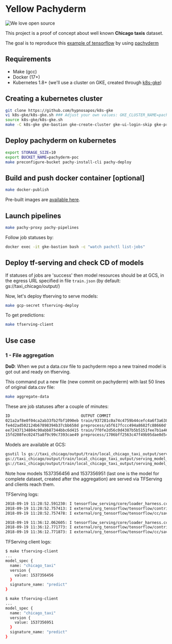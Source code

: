 # Yellow Pachyderm

![We love open source](https://badges.frapsoft.com/os/v1/open-source.svg?v=103 "We love open source")

This project is a proof of concept about well known **Chicago taxis** dataset.

The goal is to reproduce this [example of tensorflow](https://github.com/tensorflow/model-analysis/tree/master/examples/chicago_taxi) by using [pachyderm](https://github.com/pachyderm/pachyderm)

## Requirements

- Make (gcc)
- Docker (17+)
- Kubernetes 1.8+ (we'll use a cluster on GKE, created through [k8s-gke](https://github.com/hypnosapos/k8s-gke))

## Creating a kubernetes cluster

```bash
git clone https://github.com/hypnosapos/k8s-gke
vi k8s-gke/k8s-gke.sh ### Adjust your own values: GKE_CLUSTER_NAME=pachy
source k8s-gke/k8s-gke.sh 
make -C k8s-gke gke-bastion gke-create-cluster gke-ui-login-skip gke-proxy gke-ui
```

## Deploy pachyderm on kubernetes

```bash
export STORAGE_SIZE=10
export BUCKET_NAME=pachyderm-poc
make preconfigure-bucket pachy-install-cli pachy-deploy
```

## Build and push docker container \[optional\]

```bash
make docker-publish
```

Pre-built images are [available here](https://hub.docker.com/r/hypnosapos/taxi_chicago/tags/).

## Launch pipelines

```bash
make pachy-proxy pachy-pipelines
```

Follow job statuses by:
```bash
docker exec -it gke-bastion bash -c "watch pachctl list-jobs"
```

## Deploy tf-serving and check CD of models

If statuses of jobs are 'success' then model resources should be at GCS, in the egress URL specified in file `train.json`
 (by default: gs://taxi_chicago/output/)

Now, let's deploy tfserving to serve models:
```bash
make gcp-secret tfserving-deploy
```

To get predictions:
```bash
make tfserving-client
```

## Use case

### 1 - File aggregation

**DoD**: When we put a data.csv file to pachyderm repo a new trained model is got out and ready on tfserving.

This command put a new file (new commit on pachyderm) with last 50 lines of original data.csv file:
```bash
make aggregate-data
```

These are job statuses after a couple of minutes:

```bash
ID                               OUTPUT COMMIT                               STARTED        DURATION       RESTART PROGRESS  DL       UL       STATE            
021a2af8e0f04ca2ab33fb2fbf1090eb train/937281c0a74c4759b44cefc4a6f3a638      11 minutes ago 2 minutes      0       1 + 0 / 1 1.129MiB 9.404MiB success 
fe4d2ad502124b67898394b37cbb658d preprocess/a5f617fccc494a8682fc88660df46511 11 minutes ago 54 seconds     0       1 + 0 / 1 1.837MiB 1.129MiB success 
ee72437134804c90abb87344bbc6d415 train/7f0fe2d56c0d4387b5b5151fee7b1a46      17 minutes ago 2 minutes      0       1 + 0 / 1 1.119MiB 9.391MiB success 
15fd208fec02475a8f9c99c7393cae49 preprocess/1706bff2563c47f49b95dae0d543ff0e 17 minutes ago 56 seconds     0       1 + 0 / 1 1.836MiB 1.119MiB success 
```

Models are available at GCS:
```bash
gsutil ls gs://taxi_chicago/output/train/local_chicago_taxi_output/serving_model_dir/export/chicago-taxi/
gs://taxi_chicago/output/train/local_chicago_taxi_output/serving_model_dir/export/chicago-taxi/1537356456/
gs://taxi_chicago/output/train/local_chicago_taxi_output/serving_model_dir/export/chicago-taxi/1537356951/

```

Note how models 1537356456 and 1537356951 (last one is the model for complete dataset, created after the aggregation) are served via TFServing and clients reach them.

TFServing logs:

```bash
2018-09-19 11:28:52.591230: I tensorflow_serving/core/loader_harness.cc:74] Loading servable version {name: chicago_taxi version: 1537356456}
2018-09-19 11:28:52.757413: I external/org_tensorflow/tensorflow/contrib/session_bundle/bundle_shim.cc:360] Attempting to load native SavedModelBundle in bundle-shim from: gs://taxi_chicago/output/train/local_chicago_taxi_output/serving_model_dir/export/chicago-taxi/1537356456
2018-09-19 11:28:52.757478: I external/org_tensorflow/tensorflow/cc/saved_model/reader.cc:31] Reading SavedModel from: gs://taxi_chicago/output/train/local_chicago_taxi_output/serving_model_dir/export/chicago-taxi/1537356456
```
```bash
2018-09-19 11:36:12.062605: I tensorflow_serving/core/loader_harness.cc:74] Loading servable version {name: chicago_taxi version: 1537356951}
2018-09-19 11:36:12.771773: I external/org_tensorflow/tensorflow/contrib/session_bundle/bundle_shim.cc:360] Attempting to load native SavedModelBundle in bundle-shim from: gs://taxi_chicago/output/train/local_chicago_taxi_output/serving_model_dir/export/chicago-taxi/1537356951
2018-09-19 11:36:12.771873: I external/org_tensorflow/tensorflow/cc/saved_model/reader.cc:31] Reading SavedModel from: gs://taxi_chicago/output/train/local_chicago_taxi_output/serving_model_dir/export/chicago-taxi/1537356951
```

TFServing client logs:

```bash
$ make tfserving-client
...
model_spec {
  name: "chicago_taxi"
  version {
    value: 1537356456
  }
  signature_name: "predict"
}
```
```bash
$ make tfserving-client
...
model_spec {
  name: "chicago_taxi"
  version {
    value: 1537356951
  }
  signature_name: "predict"
}
```

